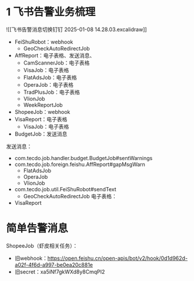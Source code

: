 # 1 飞书告警业务梳理
![[飞书告警消息切换钉钉 2025-01-08 14.28.03.excalidraw]]

- FeiShuRobot：webhook
	- GeoCheckAutoRedirectJob
- AffReport：电子表格、发送消息、
	- CamScannerJob：电子表格
	- VisaJob：电子表格
	- FlatAdsJob：电子表格
	- OperaJob：电子表格
	- TradPlusJob：电子表格
	- VlionJob
	- WeekReportJob
- ShopeeJob：webhook
- VisaReport：电子表格
	- VisaJob：电子表格
- BudgetJob：发送消息

发送消息：
- com.tecdo.job.handler.budget.BudgetJob#sentWarnings
- com.tecdo.job.foreign.feishu.AffReport#gapMsgWarn
	- FlatAdsJob
	- OperaJob
	- VlionJob
- com.tecdo.job.util.FeiShuRobot#sendText
	- GeoCheckAutoRedirectJob
电子表格：
- VisaReport

# 简单告警消息
ShopeeJob（虾皮相关任务）：
- 旧webhook：https://open.feishu.cn/open-apis/bot/v2/hook/0d1d962d-a02f-4f6d-a997-be0ea20c881e
- 旧secret：xa5iNf7gkWXd8y8CmqPI2
